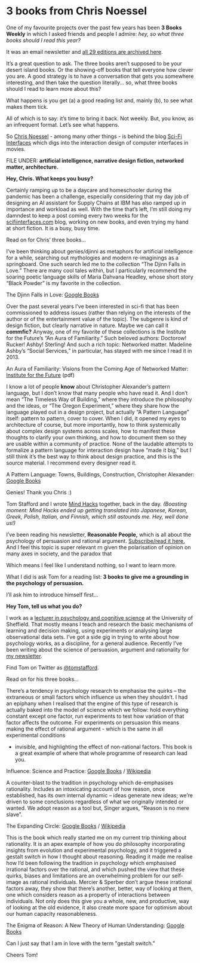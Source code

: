 # 3 books from Chris Noessel

One of my favourite projects over the past few years has been **3 Books
Weekly** in which I asked friends and people I admire: _hey, so what three
books should I read this year?_

It was an email newsletter and [all 29 editions are archived
here](/home/tagged/3-books).

It’s a great question to ask. The three books aren’t supposed to be your
desert island books. Or the showing-off books that tell everyone how clever
you are. A good strategy is to have a conversation that gets you somewhere
interesting, and then take the question literally… so, what three books should
I read to learn more about this?

What happens is you get (a) a good reading list and, mainly (b), to see what
makes them tick.

All of which is to say: it’s time to bring it back. Not weekly. But, you know,
as an infrequent format. Let’s see what happens.

So [Chris Noessel](https://twitter.com/chrisnoessel) \- among many other
things - is behind the blog [Sci-Fi Interfaces](https://scifiinterfaces.com)
which digs into the interaction design of computer interfaces in movies.

FILE UNDER: **artificial intelligence, narrative design fiction, networked
matter, architecture.**

**Hey, Chris. What keeps you busy?**

Certainly ramping up to be a daycare and homeschooler during the pandemic has
been a challenge, especially considering that my day job of designing an AI
assistant for Supply Chains at IBM has also ramped up in importance and
workload as well. With the time that’s left, I’m still doing my damndest to
keep a post coming every two weeks for the
[scifiinterfaces.com](https://scifiinterfaces.com) blog, working on new books,
and even trying my hand at short fiction. It is a busy, busy time.

Read on for Chris’ three books…

I’ve been thinking about genies/djinni as metaphors for artificial
intelligence for a while, searching out mythologies and modern re-imaginings
as a springboard. One such search led me to the collection “The Djinn Falls in
Love.” There are many cool tales within, but I particularly recommend the
soaring poetic language skills of Maria Dahvana Headley, whose short story
“Black Powder” is my favorite in the collection.

The Djinn Falls in Love: [Google
Books](https://books.google.co.uk/books/about/The_Djinn_Falls_in_Love_and_Other_Storie.html?id=BSXwDQAAQBAJ&redir_esc=y)

Over the past several years I’ve been interested in sci-fi that has been
commissioned to address issues (rather than relying on the interests of the
author or of the entertainment value of the topic). The subgenre is kind of
design fiction, but clearly narrative in nature. Maybe we can call it
**commfic?** Anyway, one of my favorite of these collections is the Institute
for the Future’s “An Aura of Familiarity.” Such beloved authors: Doctorow!
Rucker! Ashby! Sterling! And such a rich topic: Networked matter. Madeline
Ashby’s “Social Services,” in particular, has stayed with me since I read it
in 2013.

An Aura of Familiarity: Visions from the Coming Age of Networked Matter:
[Institute for the
Future](https://www.iftf.org/fileadmin/user_upload/downloads/th/IFTF_SR-1590C__AnAuraOfFamiliarity.pdf)
(pdf)

I know a lot of people **know** about Christopher Alexander’s pattern
language, but I don’t know that many people who have read it. And I don’t mean
“The Timeless Way of Building,” where they introduce the philosophy and the
ideas, or “The Oregon Experiment,” where they share how the language played
out in a design project, but actually “A Pattern Language” itself: pattern to
pattern, cover to cover. When I did, it opened my eyes to architecture of
course, but more importantly, how to think systemically about complex design
systems across scales, how to manifest these thoughts to clarify your own
thinking, and how to document them so they are usable within a community of
practice. None of the laudable attempts to formalize a pattern language for
interaction design have “made it big,” but I still think it’s the best way to
think about design practice, and this is the source material. I recommend
every designer read it.

A Pattern Language: Towns, Buildings, Construction, Christopher Alexander:
[Google
Books](https://books.google.com/books/about/A_Pattern_Language.html?id=hwAHmktpk5IC)

Genies! Thank you Chris :)

Tom Stafford and I wrote [Mind Hacks](https://mindhacks.com/book/) together,
back in the day. _(Boasting moment: Mind Hacks ended up getting translated
into Japanese, Korean, Greek, Polish, Italian, and Finnish, which still
astounds me. Hey, well done us!)_

I’ve been reading his newsletter, **Reasonable People,** which is all about
the psychology of persuasion and rational argument. [Subscribe/read it
here.](https://tomstafford.substack.com) And I feel this topic is super
relevant rn given the polarisation of opinion on many axes in society, and the
paradox that

Which means I feel like I understand nothing, so I want to learn more.

What I did is ask Tom for a reading list: **3 books to give me a grounding in
the psychology of persuasion.**

I’ll ask him to introduce himself first…

**Hey Tom, tell us what you do?**

I work as a [lecturer in psychology and cognitive
science](http://tomstafford.staff.shef.ac.uk) at the University of Sheffield.
That mostly means I teach and research the basic mechanisms of learning and
decision making, using experiments or analysing large observational data sets.
I’ve got a side gig in trying to write about how psychology works, as a
discipline, for a general audience. Recently I’ve been writing about the
science of persuasion, argument and rationality for [my
newsletter](https://tomstafford.substack.com).

Find Tom on Twitter as [@tomstafford](https://twitter.com/tomstafford).

Read on for his three books…

There’s a tendency in psychology research to emphasise the quirks – the
extraneous or small factors which influence us when they shouldn’t. I had an
epiphany when I realised that the engine of this type of research is actually
baked into the model of science which we follow: hold everything constant
except one factor, run experiments to test how variation of that factor
affects the outcome. For experiments on persuasion this means making the
effect of rational argument - which is the same in all experimental conditions

- invisible, and highlighting the effect of non-rational factors. This book is
  a great example of where that whole programme of research can lead you.

Influence: Science and Practice: [Google
Books](https://books.google.co.uk/books/about/Influence.html?id=5dfv0HJ1TEoC&printsec=frontcover&source=kp_read_button&redir_esc=y#v=onepage&q&f=false)
/ [Wikipedia](https://en.wikipedia.org/wiki/Influence:_Science_and_Practice)

A counter-blast to the tradition in psychology which de-emphasises
rationality. Includes an intoxicating account of how reason, once established,
has its own internal dynamic – ideas generate new ideas; we’re driven to some
conclusions regardless of what we originally intended or wanted. We adopt
reason as a tool but, Singer argues, “Reason is no mere slave”.

The Expanding Circle: [Google
Books](https://books.google.co.uk/books/about/The_Expanding_Circle.html?id=Yve7lgvtLcsC&printsec=frontcover&source=kp_read_button&redir_esc=y#v=onepage&q&f=false)
/ [Wikipedia](https://en.wikipedia.org/wiki/The_Expanding_Circle)

This is the book which really started me on my current trip thinking about
rationality. It is an apex example of how you do philosophy incorporating
insights from evolution and experimental psychology, and it triggered a
gestalt switch in how I thought about reasoning. Reading it made me realise
how I’d been following the tradition in psychology which emphasised irrational
factors over the rational, and which pushed the view that these quirks, biases
and limitations are an overwhelming problem for our self-image as rational
individuals. Mercier & Sperber don’t argue these irrational factors away, they
show that there’s another, better, way of looking at them, one which considers
reason as a property of interactions between individuals. Not only does this
give you a whole, new, and productive, way of looking at the old evidence, it
also create more space for optimism about our human capacity reasonableness.

The Enigma of Reason: A New Theory of Human Understanding: [Google
Books](https://books.google.co.uk/books/about/The_Enigma_of_Reason.html?id=akxmDQAAQBAJ&printsec=frontcover&source=kp_read_button&redir_esc=y#v=onepage&q&f=false)

Can I just say that I am in love with the term "gestalt switch."

Cheers Tom!
